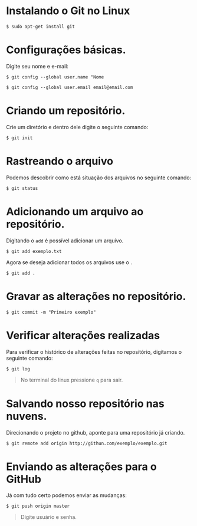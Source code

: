 # Instalando o Git no Linux
`$ sudo apt-get install git`

# Configurações básicas.
Digite seu nome e e-mail:

`$ git config --global user.name "Nome`

`$ git config --global user.email email@email.com`

# Criando um repositório.
Crie um diretório e dentro dele digite o seguinte comando:

`$ git init`

# Rastreando o arquivo
Podemos descobrir como está situação dos arquivos no seguinte comando:

`$ git status`

# Adicionando um arquivo ao repositório.
Digitando o `add` é possível adicionar um arquivo.

`$ git add exemplo.txt`

Agora se deseja adicionar todos os arquivos use o `.`

`$ git add .`

# Gravar as alterações no repositório. 
`$ git commit -m "Primeiro exemplo"`

# Verificar alterações realizadas
Para verificar o histórico de alterações feitas no repositório, digitamos o seguinte comando:

`$ git log`

> No terminal do linux pressione `q` para sair.

# Salvando nosso repositório nas nuvens.
Direcionando o projeto no github, aponte para uma repositório já criando.

`$ git remote add origin http://githun.com/exemplo/exemplo.git`

# Enviando as alterações para o GitHub
Já com tudo certo podemos enviar as mudanças:

`$ git push origin master`

> Digite usuário e senha.
 
